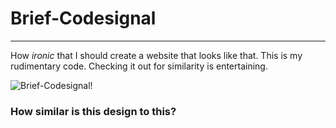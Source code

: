 # Brief-Codesignal
---
How *ironic* that I should create a website that looks like that. 
This is my rudimentary code. Checking it out for similarity is entertaining.

![Brief-Codesignal!](https://github.com/Tekporlipos/Brief-Codesignal/blob/main/desktop-design.jpg?raw=true")

### How similar is this design to this? 
